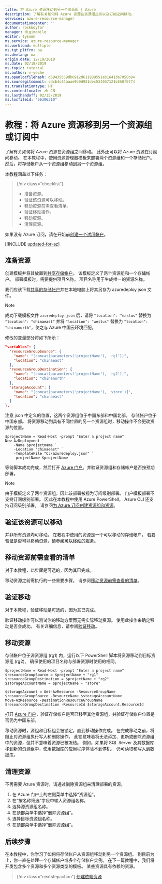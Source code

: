 ```yaml
---
title: 将 Azure 资源移动到另一个资源组 | Azure
description: 了解有关如何将 Azure 资源在资源组之间以及订阅之间移动。
services: azure-resource-manager
documentationcenter: ''
author: rockboyfor
manager: digimobile
editor: tysonn
ms.service: azure-resource-manager
ms.workload: multiple
ms.tgt_pltfrm: na
ms.devlang: na
origin.date: 12/19/2018
ms.date: 02/18/2019
ms.topic: tutorial
ms.author: v-yeche
ms.openlocfilehash: d59435559db6912d611909591ab1641da7050b94
ms.sourcegitcommit: cdcb4c34aaae9b9d981dec534007121b860f0774
ms.translationtype: HT
ms.contentlocale: zh-CN
ms.lasthandoff: 02/15/2019
ms.locfileid: "56306310"
---
```

<!--Verify successfully-->
# <a name="tutorial-move-azure-resources-to-another-resource-group-or-subscription"></a>教程：将 Azure 资源移到另一个资源组或订阅中

了解有关如何将 Azure 资源在资源组之间移动。 此外还可以将 Azure 资源在订阅间移动。 在本教程中，使用资源管理器模板来部署两个资源组和一个存储帐户。 然后，将存储帐户从一个资源组移动到另一个资源组。

本教程涵盖以下任务：

> [!div class="checklist"]
> * 准备资源。
> * 验证该资源可以移动。
> * 移动资源前需查看清单。
> * 验证移动操作。
> * 移动资源。
> * 清理资源。

如果没有 Azure 订阅，请在开始前[创建一个试用帐户](https://www.azure.cn/pricing/1rmb-trial/)。

[!INCLUDE [updated-for-az](../../includes/updated-for-az.md)]

## <a name="prepare-the-resources"></a>准备资源

创建模板并将其放置到[共享存储帐户](https://armtutorials.blob.core.windows.net/moveresources/azuredeploy.json)。 该模板定义了两个资源组和一个存储帐户。 部署模板时，需要提供项目名称。 项目名称用于生成唯一的资源名称。 

<!--MOONCAKE CUSTOMIZED to meet the Azure China Cloud-->

我们应该下载[共享的存储帐户](https://armtutorials.blob.core.windows.net/moveresources/azuredeploy.json)并在本地电脑上将其另存为 azuredeploy.json 文件。

> [!NOTE]
> 成功下载模板文件 `azuredeploy.json` 后，请将 `"location": "eastus"` 替换为 `"location": "chinaeast"` 并将 `"location": "westus"` 替换为 `"location": "chinanorth"`，使之与 Azure 中国云环境匹配。

修改的变量部分将如下所示：

<!--MOONCAKE CUSTOMIZED to meet the Azure China Cloud-->

```json
"variables": {
  "resourceGroupSource": {
    "name": "[concat(parameters('projectName'), 'rg1')]",
    "location": "chinaeast"
  },
  "resourceGroupDestination": {
    "name": "[concat(parameters('projectName'), 'rg2')]",
    "location": "chinanorth"      
  },
  "storageAccount": {
    "name": "[concat(parameters('projectName'), 'store')]",
    "location": "chinaeast"
  }
},
```

注意 json 中定义的位置，这两个资源组位于中国东部和中国北部。 存储帐户位于中国东部。 将资源移动到具有不同位置的另一个资源组时，移动操作不会更改资源的位置。

<!--Not Available on Select **Try it** to open the Cloud shell, and then execute the PowerShell script inside the Cloud shell:-->

```azurepowershell
$projectName = Read-Host -prompt "Enter a project name"
New-AzDeployment `
    -Name $projectname `
    -Location "chinaeast" `
    -TemplateFile "C:\azuredeploy.json" `
    -projectName $projectName
```

等待脚本成功完成，然后打开 [Azure 门户](https://portal.azure.cn)，并验证资源组和存储帐户是否按预期部署。

> [!NOTE]
> 由于模板定义了两个资源组，因此该部署被视为订阅级别部署。 门户模板部署不支持订阅级别部署。 因此在本教程中使用 Azure PowerShell。 Azure CLI 还支持订阅级别部署。 请参阅[为 Azure 订阅创建资源组和资源](./deploy-to-subscription.md)。

## <a name="verify-the-resource-can-be-moved"></a>验证该资源可以移动

并非所有资源均可移动。 在教程中使用的资源是一个可以移动的存储帐户。 若要验证是否可以移动资源，请参阅[可以移动的服务](./resource-group-move-resources.md#services-that-can-be-moved)。

## <a name="checklist-before-moving-resources"></a>移动资源前需查看的清单

对于本教程，此步骤是可选的，因为其已完成。

移动资源之前需执行的一些重要步骤。 请参阅[移动资源前需查看的清单](./resource-group-move-resources.md#checklist-before-moving-resources)。

## <a name="validate-the-move"></a>验证移动

对于本教程，验证移动是可选的，因为其已完成。

验证移动操作可以测试你的移动方案而无需实际移动资源。 使用此操作来确定移动是否会成功。 有关详细信息，请参阅[验证移动](./resource-group-move-resources.md#validate-move)。

## <a name="move-the-resource"></a>移动资源

存储帐户位于源资源组 (rg1) 内，运行以下 PowerShell 脚本将资源移动到目标资源组 (rg2)。 确保使用的项目名称与部署资源时使用的相同。

```azurepowershell
$projectName = Read-Host -prompt "Enter a project name"
$resourceGroupSource = $projectName + "rg1"
$resourceGroupDestination = $projectName + "rg2"
$storageAccountName = $projectName + "store"

$storageAccount = Get-AzResource -ResourceGroupName $resourceGroupSource -ResourceName $storageAccountName
Move-AzResource -DestinationResourceGroupName $resourceGroupDestination -ResourceId $storageAccount.ResourceId
```

打开 [Azure 门户](https://portal.azure.cn)，验证存储帐户是否已移至其他资源组，并验证存储帐户位置是否仍为中国东部。

移动资源时，源组和目标组会被锁定，直到移动操作完成。 在完成移动之前，将阻止对资源组执行写入和删除操作。 此锁意味着将无法添加、更新或删除资源组中的资源，但并不意味着资源已被冻结。 例如，如果将 SQL Server 及其数据库移到新的资源组中，使用数据库的应用程序体验不到停机， 仍可读取和写入到数据库。

## <a name="clean-up-resources"></a>清理资源

不再需要 Azure 资源时，请通过删除资源组来清理部署的资源。

1. 在 Azure 门户上的左侧菜单中选择“资源组”。
2. 在“按名称筛选”字段中输入资源组名称。
3. 选择源资源组名称。  
4. 在顶部菜单中选择“删除资源组”。
5. 选择目标资源组名称。  
6. 在顶部菜单中选择“删除资源组”。

## <a name="next-steps"></a>后续步骤

在本教程中，你学习了如何将存储帐户从资源组移动到另一个资源组。 到目前为止，你一直在处理一个存储帐户或多个存储帐户实例。 在下一篇教程中，我们将开发包含多个资源和多个资源类型的模板。 某些资源具有依赖的资源。

> [!div class="nextstepaction"]
> [创建依赖资源](./resource-manager-tutorial-create-templates-with-dependent-resources.md)

<!--Update_Description: new articles on resource manager tutorial move resources -->
<!--ms.date: 02/18/2019-->